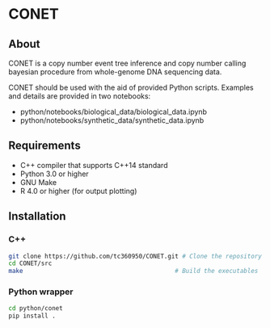 # CONET

## About
 CONET is a copy number event tree inference and copy number calling bayesian procedure from whole-genome DNA sequencing data.
 
 CONET should be used with the aid of provided Python scripts. 
 Examples and details are provided in two notebooks:
 * python/notebooks/biological_data/biological_data.ipynb
 * python/notebooks/synthetic_data/synthetic_data.ipynb
    
 
## Requirements
* C++ compiler that supports C++14 standard
* Python 3.0 or higher
* GNU Make
* R 4.0 or higher (for output plotting)
## Installation

### C++
```bash
git clone https://github.com/tc360950/CONET.git # Clone the repository
cd CONET/src
make                                          # Build the executables
```

### Python wrapper
```bash
cd python/conet
pip install .
```
